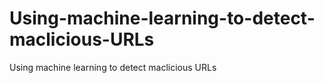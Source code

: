 # Using-machine-learning-to-detect-maclicious-URLs
Using machine learning to detect maclicious URLs

